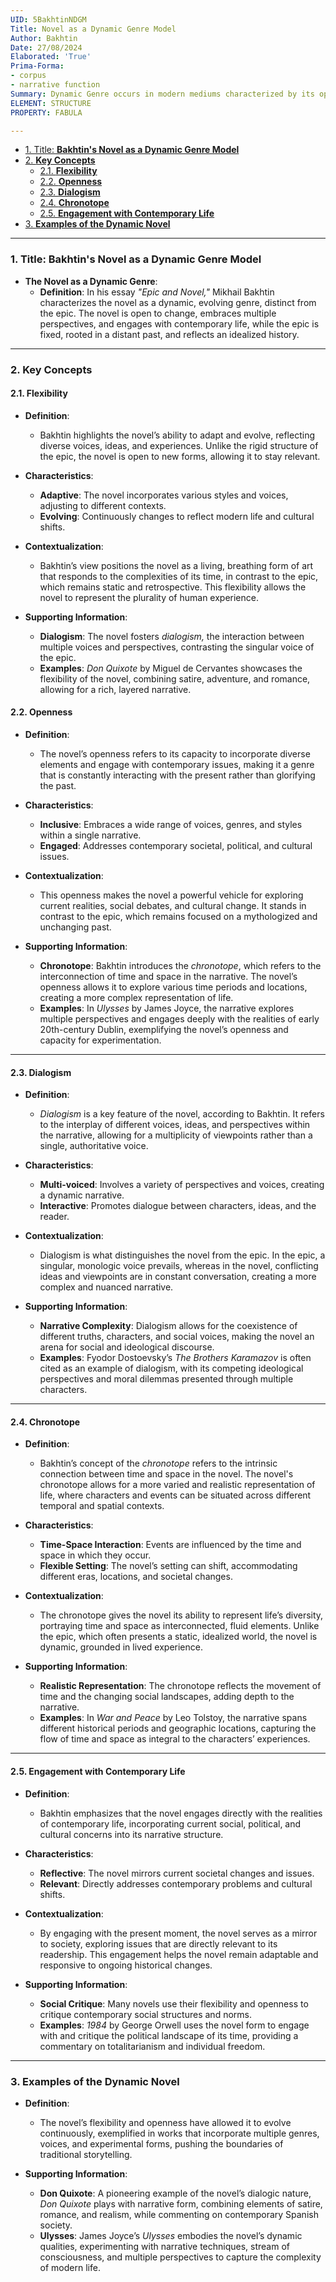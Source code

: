 ```yaml
---
UID: 5BakhtinNDGM
Title: Novel as a Dynamic Genre Model
Author: Bakhtin
Date: 27/08/2024
Elaborated: 'True'
Prima-Forma:
- corpus
- narrative function
Summary: Dynamic Genre occurs in modern mediums characterized by its openness to change, diversity of voices, and capacity to engage with contemporary life.
ELEMENT: STRUCTURE
PROPERTY: FABULA

---
```


- [1. Title: **Bakhtin's Novel as a Dynamic Genre Model**](#1-title-bakhtins-novel-as-a-dynamic-genre-model)
- [2. **Key Concepts**](#2-key-concepts)
  - [2.1. **Flexibility**](#21-flexibility)
  - [2.2. **Openness**](#22-openness)
  - [2.3. **Dialogism**](#23-dialogism)
  - [2.4. **Chronotope**](#24-chronotope)
  - [2.5. **Engagement with Contemporary Life**](#25-engagement-with-contemporary-life)
- [3. **Examples of the Dynamic Novel**](#3-examples-of-the-dynamic-novel)



---

### 1. Title: **Bakhtin's Novel as a Dynamic Genre Model**

- **The Novel as a Dynamic Genre**:
  - **Definition**: In his essay *"Epic and Novel,"* Mikhail Bakhtin characterizes the novel as a dynamic, evolving genre, distinct from the epic. The novel is open to change, embraces multiple perspectives, and engages with contemporary life, while the epic is fixed, rooted in a distant past, and reflects an idealized history.

---

### 2. **Key Concepts**

#### 2.1. **Flexibility**

- **Definition**: 
  - Bakhtin highlights the novel’s ability to adapt and evolve, reflecting diverse voices, ideas, and experiences. Unlike the rigid structure of the epic, the novel is open to new forms, allowing it to stay relevant.

- **Characteristics**:
  - **Adaptive**: The novel incorporates various styles and voices, adjusting to different contexts.
  - **Evolving**: Continuously changes to reflect modern life and cultural shifts.
  
- **Contextualization**: 
  - Bakhtin’s view positions the novel as a living, breathing form of art that responds to the complexities of its time, in contrast to the epic, which remains static and retrospective. This flexibility allows the novel to represent the plurality of human experience.

- **Supporting Information**:
  - **Dialogism**: The novel fosters *dialogism,* the interaction between multiple voices and perspectives, contrasting the singular voice of the epic.
  - **Examples**: *Don Quixote* by Miguel de Cervantes showcases the flexibility of the novel, combining satire, adventure, and romance, allowing for a rich, layered narrative.

#### 2.2. **Openness**

- **Definition**: 
  - The novel’s openness refers to its capacity to incorporate diverse elements and engage with contemporary issues, making it a genre that is constantly interacting with the present rather than glorifying the past.

- **Characteristics**:
  - **Inclusive**: Embraces a wide range of voices, genres, and styles within a single narrative.
  - **Engaged**: Addresses contemporary societal, political, and cultural issues.
  
- **Contextualization**: 
  - This openness makes the novel a powerful vehicle for exploring current realities, social debates, and cultural change. It stands in contrast to the epic, which remains focused on a mythologized and unchanging past.

- **Supporting Information**:
  - **Chronotope**: Bakhtin introduces the *chronotope*, which refers to the interconnection of time and space in the narrative. The novel’s openness allows it to explore various time periods and locations, creating a more complex representation of life.
  - **Examples**: In *Ulysses* by James Joyce, the narrative explores multiple perspectives and engages deeply with the realities of early 20th-century Dublin, exemplifying the novel’s openness and capacity for experimentation.

---

#### 2.3. **Dialogism**

- **Definition**: 
  - *Dialogism* is a key feature of the novel, according to Bakhtin. It refers to the interplay of different voices, ideas, and perspectives within the narrative, allowing for a multiplicity of viewpoints rather than a single, authoritative voice.

- **Characteristics**:
  - **Multi-voiced**: Involves a variety of perspectives and voices, creating a dynamic narrative.
  - **Interactive**: Promotes dialogue between characters, ideas, and the reader.
  
- **Contextualization**: 
  - Dialogism is what distinguishes the novel from the epic. In the epic, a singular, monologic voice prevails, whereas in the novel, conflicting ideas and viewpoints are in constant conversation, creating a more complex and nuanced narrative.

- **Supporting Information**:
  - **Narrative Complexity**: Dialogism allows for the coexistence of different truths, characters, and social voices, making the novel an arena for social and ideological discourse.
  - **Examples**: Fyodor Dostoevsky’s *The Brothers Karamazov* is often cited as an example of dialogism, with its competing ideological perspectives and moral dilemmas presented through multiple characters.

---

#### 2.4. **Chronotope**

- **Definition**: 
  - Bakhtin’s concept of the *chronotope* refers to the intrinsic connection between time and space in the novel. The novel's chronotope allows for a more varied and realistic representation of life, where characters and events can be situated across different temporal and spatial contexts.

- **Characteristics**:
  - **Time-Space Interaction**: Events are influenced by the time and space in which they occur.
  - **Flexible Setting**: The novel’s setting can shift, accommodating different eras, locations, and societal changes.
  
- **Contextualization**: 
  - The chronotope gives the novel its ability to represent life’s diversity, portraying time and space as interconnected, fluid elements. Unlike the epic, which often presents a static, idealized world, the novel is dynamic, grounded in lived experience.

- **Supporting Information**:
  - **Realistic Representation**: The chronotope reflects the movement of time and the changing social landscapes, adding depth to the narrative.
  - **Examples**: In *War and Peace* by Leo Tolstoy, the narrative spans different historical periods and geographic locations, capturing the flow of time and space as integral to the characters’ experiences.

---

#### 2.5. **Engagement with Contemporary Life**

- **Definition**: 
  - Bakhtin emphasizes that the novel engages directly with the realities of contemporary life, incorporating current social, political, and cultural concerns into its narrative structure.

- **Characteristics**:
  - **Reflective**: The novel mirrors current societal changes and issues.
  - **Relevant**: Directly addresses contemporary problems and cultural shifts.
  
- **Contextualization**: 
  - By engaging with the present moment, the novel serves as a mirror to society, exploring issues that are directly relevant to its readership. This engagement helps the novel remain adaptable and responsive to ongoing historical changes.

- **Supporting Information**:
  - **Social Critique**: Many novels use their flexibility and openness to critique contemporary social structures and norms.
  - **Examples**: *1984* by George Orwell uses the novel form to engage with and critique the political landscape of its time, providing a commentary on totalitarianism and individual freedom.

---

### 3. **Examples of the Dynamic Novel**

- **Definition**: 
  - The novel’s flexibility and openness have allowed it to evolve continuously, exemplified in works that incorporate multiple genres, voices, and experimental forms, pushing the boundaries of traditional storytelling.

- **Supporting Information**:
  - **Don Quixote**: A pioneering example of the novel’s dialogic nature, *Don Quixote* plays with narrative form, combining elements of satire, romance, and realism, while commenting on contemporary Spanish society.
  - **Ulysses**: James Joyce’s *Ulysses* embodies the novel’s dynamic qualities, experimenting with narrative techniques, stream of consciousness, and multiple perspectives to capture the complexity of modern life.
